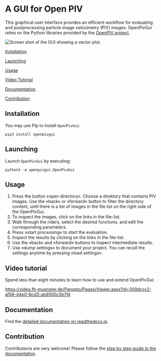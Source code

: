 # A GUI for Open PIV

This graphical user interface provides an efficient workflow for evaluating and postprocessing particle image velocimetry (PIV) images. OpenPivGui relies on the Python libraries provided by the [OpenPIV project](http://www.openpiv.net/).

![Screen shot of the GUI showing a vector plot.](https://raw.githubusercontent.com/OpenPIV/openpiv_tk_gui/master/fig/open_piv_gui_vector_plot.png)

[Installation](#installation)

[Launching](#launching)

[Usage](#usage)

[Video Tutorial](#video_tuturial)

[Documentation](#documentation)

[Contribution](#contribution)


## Installation <a id=installation></a>

You may use Pip to install `OpenPivGui`:

```
pip3 install openpivgui
```

## Launching <a id=launching></a>

Launch `OpenPivGui` by executing:

```
python3 -m openpivgui.OpenPivGui
```

## Usage <a id=usage></a>

1. Press the button »open directory«. Choose a direktory that contains PIV images. Use the »back« or »forward« button to filter the directory content, until there is a list of images in the file list on the right side of the OpenPivGui.
2. To inspect the images, click on  the links in the file-list.
3. Walk through the riders, select the desired functions, and edit the corresponding parameters.
4. Press »start processing« to start the evaluation.
5. Inspect the results by clicking on the links in the file-list.
6. Use the »back« and »forward« buttons to inspect intermediate results.
7. Use »dump settings« to document your project. You can recall the settings anytime by pressing »load settings«.


## Video tutorial <a id=video_tutorial></a>

Spend less than eight minutes to learn how to use and extend OpenPivGui:

https://video.fh-muenster.de/Panopto/Pages/Viewer.aspx?id=309dccc2-af58-44e0-8cd3-ab9500c5b7f4


## Documentation <a id=documentation></a>

Find the [detailed documentation on readthedocs.io](https://openpiv-tk-gui.readthedocs.io/en/latest/index.html).


## Contribution <a id=contribution></a>

Contributions are very welcome! Please follow the [step by step guide in the documentation](https://openpiv-tk-gui.readthedocs.io/en/latest/contribution.html).

